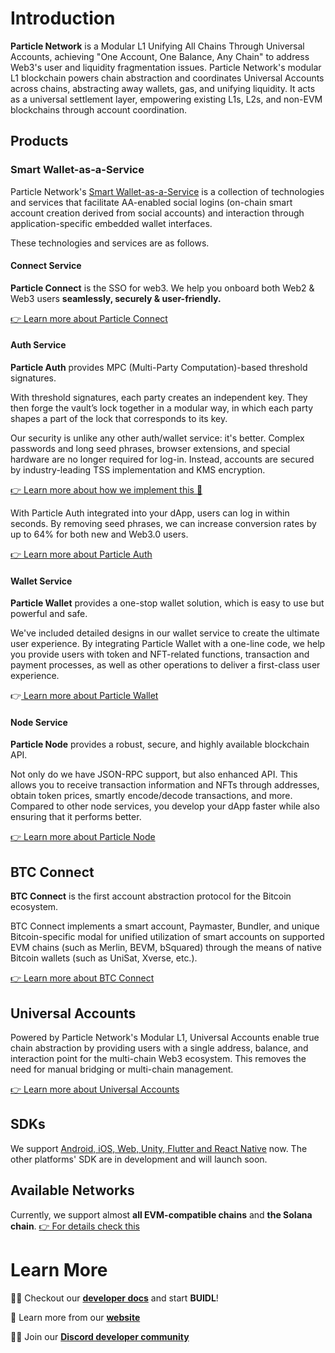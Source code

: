 # Introduction

**Particle Network** is a Modular L1 Unifying All Chains Through Universal Accounts, achieving "One Account, One Balance, Any Chain" to address Web3's user and liquidity fragmentation issues. Particle Network's modular L1 blockchain powers chain abstraction and coordinates Universal Accounts across chains, abstracting away wallets, gas, and unifying liquidity. It acts as a universal settlement layer, empowering existing L1s, L2s, and non-EVM blockchains through account coordination.

## Products

### Smart Wallet-as-a-Service

Particle Network's [Smart Wallet-as-a-Service](https://developers.particle.network/docs/understanding-wallet-as-a-service) is a collection of technologies and services that facilitate AA-enabled social logins (on-chain smart account creation derived from social accounts) and interaction through application-specific embedded wallet interfaces.

These technologies and services are as follows.

#### Connect Service

**Particle Connect** is the SSO for web3. We help you onboard both Web2 & Web3 users **seamlessly, securely & user-friendly.**

[👉 Learn more about Particle Connect](https://developers.particle.network/docs/building-with-particle-connect)

#### Auth Service

**Particle Auth** provides MPC (Multi-Party Computation)-based threshold signatures.

With threshold signatures, each party creates an independent key. They then forge the vault’s lock together in a modular way, in which each party shapes a part of the lock that corresponds to its key.

Our security is unlike any other auth/wallet service: it's better. Complex passwords and long seed phrases, browser extensions, and special hardware are no longer required for log-in. Instead, accounts are secured by industry-leading TSS implementation and KMS encryption.

[👉 Learn more about how we implement this 🔐](https://developers.particle.network/docs/security-mpc-tss)

With Particle Auth integrated into your dApp, users can log in within seconds. By removing seed phrases, we can increase conversion rates by up to 64% for both new and Web3.0 users.

[👉 Learn more about Particle Auth](https://developers.particle.network/docs/building-with-particle-auth)

#### Wallet Service

**Particle Wallet** provides a one-stop wallet solution, which is easy to use but powerful and safe.

We've included detailed designs in our wallet service to create the ultimate user experience. By integrating Particle Wallet with a one-line code, we help you provide users with token and NFT-related functions, transaction and payment processes, as well as other operations to deliver a first-class user experience.

👉[ Learn more about Particle Wallet](https://developers.particle.network/docs/building-with-particle-wallet)

#### Node Service

**Particle Node** provides a robust, secure, and highly available blockchain API.

Not only do we have JSON-RPC support, but also enhanced API. This allows you to receive transaction information and NFTs through addresses, obtain token prices, smartly encode/decode transactions, and more. Compared to other node services, you develop your dApp faster while also ensuring that it performs better.

[👉 Learn more about Particle Node](https://developers.particle.network/docs/rpc-nodes)

## BTC Connect

**BTC Connect** is the first account abstraction protocol for the Bitcoin ecosystem.

BTC Connect implements a smart account, Paymaster, Bundler, and unique Bitcoin-specific modal for unified utilization of smart accounts on supported EVM chains (such as Merlin, BEVM, bSquared) through the means of native Bitcoin wallets (such as UniSat, Xverse, etc.).

[👉 Learn more about BTC Connect](https://developers.particle.network/reference/introduction-to-btc-connect)

## Universal Accounts

Powered by Particle Network's Modular L1, Universal Accounts enable true chain abstraction by providing users with a single address, balance, and interaction point for the multi-chain Web3 ecosystem. This removes the need for manual bridging or multi-chain management.

[👉 Learn more about Universal Accounts](https://developers.particle.network/docs/universal-accounts)

## SDKs

We support [Android, iOS, Web, Unity, Flutter and React Native](https://github.com/particle-network) now. The other platforms' SDK are in development and will launch soon.

## Available Networks

Currently, we support almost **all EVM-compatible chains** and **the Solana chain**. [👉 For details check this](https://developers.particle.network/docs/network-coverage)

# Learn More

👩‍💻 Checkout our [**developer docs**](https://developers.particle.network) and start **BUIDL**!

🧙 Learn more from our [**website**](https://particle.network)

🙋‍♀️ Join our [**Discord developer community**](https://discord.gg/2y44qr6CR2)
